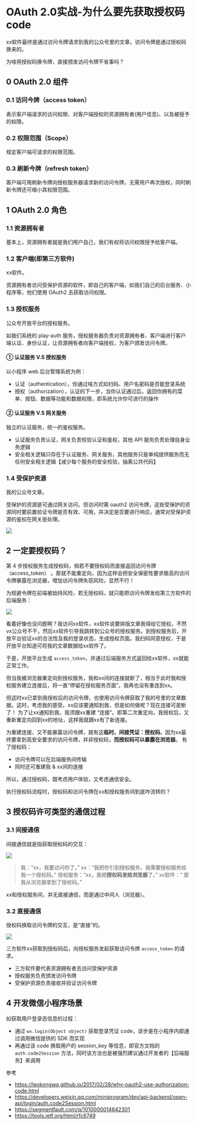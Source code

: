 # OAuth 2.0实战-为什么要先获取授权码code

xx软件最终是通过访问令牌请求到我的公众号里的文章。访问令牌是通过授权码换来的。

为啥用授权码换令牌，直接颁发访问令牌不省事吗？

## 0 OAuth 2.0 组件

### 0.1 访问今牌（access token）

表示客户端请求的访问权限、对客户端授权的资源拥有者(用户信息)、以及被授予的权限。

### 0.2 权限范围（Scope）

规定客户端可请求的权限范围。

### 0.3 刷新今牌（refresh token）

客户端可用刷新令牌向授权服务器请求新的访问令牌，无需用户再次授权，同时刷新令牌还可缩小其权限范围。

## 1 OAuth 2.0 角色

### 1.1 资源拥有者

基本上，资源拥有者就是我们用户自己，我们有权将访问权限授予给客户端。

### 1.2 客户端(即第三方软件)

xx软件。

资源拥有者访问受保护资源的软件，即自己的客户端，如我们自己的后台服务、小程序等，他们使用 OAuth2 去获取访问权限。

### 1.3 授权服务

公众号开放平台的授权服务。

如我们系统的 play-auth 服务，授权服务器负责对资源拥有者、客户端进行客户端认证、身份认证，让资源拥有者向客户端授权，为客户颁发访问令牌。

#### ① 认证服务 V.S 授权服务

以小程序 web 后台管理系统为例：

- 认证（authentication），你通过啥方式如扫码、用户名密码是否能登录系统
- 授权（authorization），认证的下一步，当你认证通过后，返回你拥有的菜单、按钮、数据等功能和数据权限，即系统允许你可进行的操作

#### ② 认证服务 V.S 网关服务

独立的认证服务，统一的鉴权服务。

- 认证服务负责认证，网关负责校验认证和鉴权，其他 API 服务负责处理自身业务逻辑
- 安全相关逻辑只存在于认证服务、网关服务，其他服务只是单纯提供服务而无任何安全相关逻辑【减少每个服务的安全校验，抽离公共代码】

### 1.4 受保护资源

我的公众号文章。

受保护的资源是可通过网关访问，但访问时需 oauth2 访问令牌，这些受保护的资源同时要前置验证令牌是否有效、可用，并决定是否要进行响应，通常对受保护资源的鉴权在网关层处理。


![](https://codeselect.oss-cn-shanghai.aliyuncs.com/%E5%8F%97%E4%BF%9D%E6%8A%A4%E8%B5%84%E6%BA%90.png)

## 2 一定要授权码？

第 4 步授权服务生成授权码，倘若不要授权码而直接返回访问令牌（access_token） 。那就不能重定向，因为这样会把安全保密性要求极高的访问令牌暴露在浏览器，增加访问令牌失窃风险，显然不行！

为规避令牌在前端被劫持风险，若无授权码，就只能把访问令牌发给第三方软件的后端服务：

![](https://codeselect.oss-cn-shanghai.aliyuncs.com/%E6%97%A0%E6%8E%88%E6%9D%83%E7%A0%81.png)

看着好像也没问题啊？我访问xx软件，xx软件说要排版文章我得给它授权，不然vx公众号不干，然后xx软件引导我跳转到公众号的授权服务。到授权服务后，开放平台验证xx的合法性及我的登录状态，生成授权页面。我扫码同意授权，于是开放平台知道可将我的文章数据给xx软件了。

于是，开放平台生成 `access_token`，并通过后端服务方式返回给xx软件，xx就能正常工作。

但当我被浏览器重定向到授权服务，我和xx间的连接就断了，相当于此时我和授权服务建立连接后，将一直“停留在授权服务页面”。我再也没有重连到xx。

但这时xx已拿到我授权后的访问令牌，也使用访问令牌获取了我的号里的文章数据。这时，考虑我的感受。xx应该要通知到我，但是如何做呢？现在连接可是断了！
为了让xx通知到我，我须跟xx重建 “连接”。即第二次重定向，我授权后，又重新重定向回到xx的地址，这样我就跟xx有了新连接。

为重建连接，又不能暴露访问令牌，就有这**临时、间接凭证：授权码**。因为xx最终要拿到高安全要求的访问令牌，并非授权码，**而授权码可以暴露在浏览器**。
有了授权码：

- 访问令牌可以在后端服务间传输
- 同时还可重建我 & xx间的连接

所以，通过授权码，既考虑用户体验，又考虑通信安全。

执行授权码流程时，授权码和访问令牌在xx和授权服务间到底咋流转的？

## 3 授权码许可类型的通信过程

### 3.1 间接通信

间接通信就是指获取授权码的交互：

![](https://codeselect.oss-cn-shanghai.aliyuncs.com/%E9%97%B4%E6%8E%A5%E9%80%9A%E4%BF%A1.png)

> 我：“xx，我要访问你了。”
> xx：“我把你引到授权服务，我需要授权服务给我一个授权码。”
> 授权服务：“xx，我把**授权码发给浏览器**了。”
> xx软件：“ 那我从浏览器拿到了授权码。”

xx和授权服务间，并无直接通信，而是通过中间人（浏览器）。

### 3.2 直接通信

授权码换取访问令牌的交互，是“直接”的。

![](https://codeselect.oss-cn-shanghai.aliyuncs.com/%E7%9B%B4%E6%8E%A5%E9%80%9A%E4%BF%A1.png)

三方软件xx获取到授权码后，向授权服务发起获取访问令牌 `access_token` 的请求。

- 三方软件要代表资源拥有者去访问受保护资源
- 授权服务负责颁发访问令牌
- 受保护资源负责接收并验证访问令牌

## 4 开发微信小程序场景

如获取用户登录态信息的过程：

- 通过 `wx.login(Object object)` 获取登录凭证 code，该步是在小程序内部通过调用微信提供的 SDK 而实现
- 再通过该 code 换取用户的 session_key 等信息，即官方文档的 `auth.code2Session` 方法，同时该方法也是被强烈建议通过开发者的【后端服务】来调用

参考

- https://leokongwq.github.io/2017/02/28/why-oauth2-use-authorization-code.html
- https://developers.weixin.qq.com/miniprogram/dev/api-backend/open-api/login/auth.code2Session.html
- https://segmentfault.com/q/1010000014642301
- https://tools.ietf.org/html/rfc6749